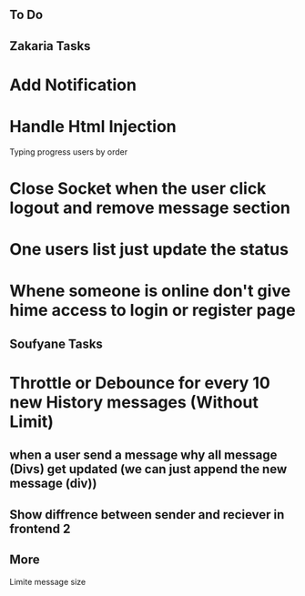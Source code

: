 ## To Do
## Zakaria Tasks
# Add Notification
# Handle Html Injection
Typing progress 
users by order
<!-- Ping Pong -->
# Close Socket when the user click logout and remove message section
# One users list just update the status 
# Whene someone is online don't give hime access to login or register page 



## Soufyane Tasks
# Throttle or Debounce for every 10 new History messages (Without Limit) 

## when a user send a message why all message (Divs) get updated (we can just append the new message (div)) 

## Show diffrence between sender and reciever in frontend 2


## More
Limite message size
